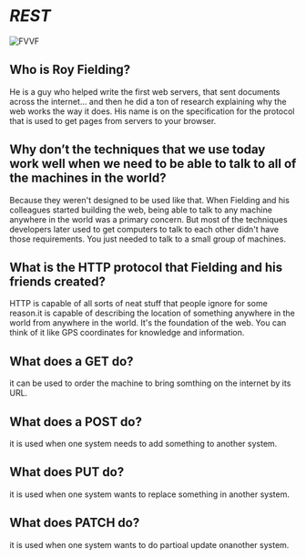 # ***REST***

![FVVF](https://miro.medium.com/max/1198/1*gV9AeJImpGRTlDs_560erw.png)


## Who is Roy Fielding?

He is a guy who helped write the first web servers, that sent documents across the internet… and then he did a ton of research explaining why the web works the way it does. His name is on the specification for the protocol that is used to get pages from servers to your browser.






## Why don’t the techniques that we use today work well when we need to be able to talk to all of the machines in the world?




Because they weren't designed to be used like that. When Fielding and his colleagues started building the web, being able to talk to any machine anywhere in the world was a primary concern. But most of the techniques developers later used to get computers to talk to each other didn't have those requirements. You just needed to talk to a small group of machines.

## What is the HTTP protocol that Fielding and his friends created?


 HTTP is capable of all sorts of neat stuff that people ignore for some reason.it is capable of describing the location of something anywhere in the world from anywhere in the world. It's the foundation of the web. You can think of it like GPS coordinates for knowledge and information.

 ## What does a GET do?


 it can be used to order the machine to bring somthing on the internet by its URL.

 ## What does a POST do?

 it is used when one system needs to add something to another system.

 ## What does PUT do?

 it is used when one system wants to replace something in another system.

 ## What does PATCH do?

 it is used when one system wants to do partioal update onanother system.